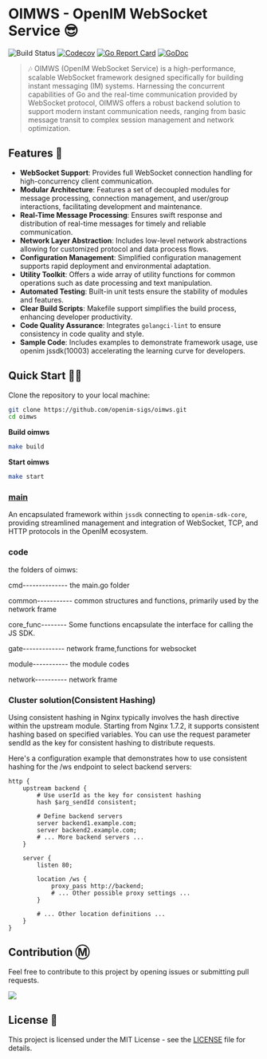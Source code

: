 # OIMWS - OpenIM WebSocket Service 😎

![Build Status](https://github.com/openim-sigs/oimws/actions/workflows/test.yml/badge.svg)
[![Codecov](https://img.shields.io/codecov/c/github/openim-sigs/oimws)](https://app.codecov.io/github/openim-sigs/oimws)
[![Go Report Card](https://goreportcard.com/badge/github.com/openim-sigs/oimws)](https://goreportcard.com/report/github.com/openim-sigs/oimws)
[![GoDoc](https://godoc.org/github.com/openim-sigs/oimws?status.svg)](https://godoc.org/github.com/openim-sigs/oimws)

> :notes: OIMWS (OpenIM WebSocket Service) is a high-performance, scalable WebSocket framework designed specifically for building instant messaging (IM) systems. Harnessing the concurrent capabilities of Go and the real-time communication provided by WebSocket protocol, OIMWS offers a robust backend solution to support modern instant communication needs, ranging from basic message transit to complex session management and network optimization.

## Features 🚀

+ **WebSocket Support**: Provides full WebSocket connection handling for high-concurrency client communication.
+ **Modular Architecture**: Features a set of decoupled modules for message processing, connection management, and user/group interactions, facilitating development and maintenance.
+ **Real-Time Message Processing**: Ensures swift response and distribution of real-time messages for timely and reliable communication.
+ **Network Layer Abstraction**: Includes low-level network abstractions allowing for customized protocol and data process flows.
+ **Configuration Management**: Simplified configuration management supports rapid deployment and environmental adaptation.
+ **Utility Toolkit**: Offers a wide array of utility functions for common operations such as date processing and text manipulation.
+ **Automated Testing**: Built-in unit tests ensure the stability of modules and features.
+ **Clear Build Scripts**: Makefile support simplifies the build process, enhancing developer productivity.
+ **Code Quality Assurance**: Integrates `golangci-lint` to ensure consistency in code quality and style.
+ **Sample Code**: Includes examples to demonstrate framework usage, use openim jssdk(10003) accelerating the learning curve for developers.

## Quick Start 🚗💨

Clone the repository to your local machine:
```bash
git clone https://github.com/openim-sigs/oimws.git
cd oimws
```

**Build oimws**

```bash
make build
```

**Start oimws**

```bash
make start
```


### [main](https://github.com/openim-sigs/oimws/tree/main/cmd)

An encapsulated framework within `jssdk` connecting to `openim-sdk-core`, providing streamlined management and integration of WebSocket, TCP, and HTTP protocols in the OpenIM ecosystem.


### code

the folders of oimws:

cmd--------------  the main.go folder


common-----------  common structures and functions, primarily used by the network frame


core_func--------  Some functions encapsulate the interface for calling the JS SDK.


gate-------------  network frame,functions for websocket


module-----------  the module codes


network----------  network frame



### Cluster solution(Consistent Hashing)

Using consistent hashing in Nginx typically involves the hash directive within the upstream module. 
Starting from Nginx 1.7.2, it supports consistent hashing based on specified variables. 
You can use the request parameter sendId as the key for consistent hashing to distribute requests.

Here's a configuration example that demonstrates how to use consistent hashing for the /ws endpoint to select backend servers:
```
http {
    upstream backend {
        # Use userId as the key for consistent hashing
        hash $arg_sendId consistent;

        # Define backend servers
        server backend1.example.com;
        server backend2.example.com;
        # ... More backend servers ...
    }

    server {
        listen 80;

        location /ws {
            proxy_pass http://backend;
            # ... Other possible proxy settings ...
        }

        # ... Other location definitions ...
    }
}

```
## Contribution Ⓜ️

Feel free to contribute to this project by opening issues or submitting pull requests.

<a href="https://github.com/openim-sigs/oimws/graphs/contributors">
	<img src="https://contrib.rocks/image?repo=openim-sigs/oimws" />
</a>

## License 🤝

This project is licensed under the MIT License - see the [LICENSE](./LICENSE) file for details.
